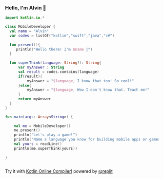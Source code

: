 ### Hello, I'm Alvin 👋

```kotlin
import kotlin.io.*

class MobileDeveloper {
  val name = "Alvin"
  var codes = listOf("kotlin","swift","java","c#")
  
  fun present(){
     println("Hello there! I'm $name 👋")
  }
  
  fun superThink(language: String?): String{
      var myAnswer : String
      val result = codes.contains(language)
      if(result){
          myAnswer = "$language, I know that too! So cool!"
      }else{
          myAnswer = "$language, Wow I don't know that. Teach me!"
      }
      return myAnswer
  }
}

fun main(args: Array<String>) {
    
    val me = MobileDeveloper()
    me.present()
    println("Let's play a game!")
    println("Name a language you know for building mobile apps or games! Go!")
    val yours = readLine()
    println(me.superThink(yours))
    
}
    
```
Try it with [Kotlin Online Compiler!](https://repl.it/languages/kotlin)
powered by [@replit](https://twitter.com/replit)
<!--
**blackchalk/blackchalk** is a ✨ _special_ ✨ repository because its `README.md` (this file) appears on your GitHub profile.

- 📫 How to reach me: [Send me an email message!](mailto:alvinraygon@yahoo.com?subject=[GitHub]%20Someone%20is%20trying%20to%20reach%20out!)
Here are some ideas to get you started:

- 🔭 I’m currently working on ...
- 🌱 I’m currently learning ...
- 👯 I’m looking to collaborate on ...
- 🤔 I’m looking for help with ...
- 💬 Ask me about ...
- 📫 How to reach me: ...
- 😄 Pronouns: ...
- ⚡ Fun fact: ...
-->
